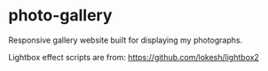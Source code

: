 # photo-gallery
Responsive gallery website built for displaying my photographs.

Lightbox effect scripts are from: https://github.com/lokesh/lightbox2
